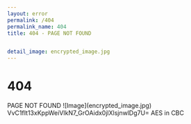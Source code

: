 ```yaml
---
layout: error
permalink: /404
permalink_name: 404
title: 404 - PAGE NOT FOUND


detail_image: encrypted_image.jpg
---
```

<h1>404</h1>
PAGE NOT FOUND
![Image](encrypted_image.jpg)
VvC1fIt13xKppWeiVIkN7_GrOAidx0jlXlsjnwlDg7U=
AES in CBC